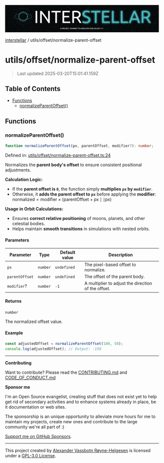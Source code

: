 <div><img alt="SPECCER logo" src="https://raw.githubusercontent.com/phun-ky/interstellar/main/public/interstellar-header.png" style="max-height:120px;"/></div>

[interstellar](../../README.md) / utils/offset/normalize-parent-offset

# utils/offset/normalize-parent-offset

> Last updated 2025-03-20T15:01:41.159Z

## Table of Contents

- [Functions](#functions)
  - [normalizeParentOffset()](#normalizeparentoffset)

## Functions

### normalizeParentOffset()

```ts
function normalizeParentOffset(px, parentOffset, modifier?): number;
```

Defined in:
[utils/offset/normalize-parent-offset.ts:24](https://github.com/phun-ky/interstellar/blob/main/src/utils/offset/normalize-parent-offset.ts#L24)

Normalizes the **parent body's offset** to ensure consistent positional
adjustments.

**Calculation Logic:**

- If the **parent offset is `0`**, the function simply **multiplies `px` by
  `modifier`**.
- Otherwise, it **adds the parent offset to `px`** before applying the
  **modifier**:
  $\text{normalized} = \text{modifier} \times (\text{parentOffset} + \text{px} \mid\mid \text{px})$

**Usage in Orbit Calculations:**

- Ensures **correct relative positioning** of moons, planets, and other
  celestial bodies.
- Helps maintain **smooth transitions** in simulations with nested orbits.

#### Parameters

| Parameter      | Type     | Default value | Description                                         |
| -------------- | -------- | ------------- | --------------------------------------------------- |
| `px`           | `number` | `undefined`   | The pixel-based offset to normalize.                |
| `parentOffset` | `number` | `undefined`   | The offset of the parent body.                      |
| `modifier`?    | `number` | `-1`          | A multiplier to adjust the direction of the offset. |

#### Returns

`number`

The normalized offset value.

#### Example

```ts
const adjustedOffset = normalizeParentOffset(100, 50);
console.log(adjustedOffset); // Output: -150
```

---

**Contributing**

Want to contribute? Please read the
[CONTRIBUTING.md](https://github.com/phun-ky/interstellar/blob/main/CONTRIBUTING.md)
and
[CODE_OF_CONDUCT.md](https://github.com/phun-ky/interstellar/blob/main/CODE_OF_CONDUCT.md)

**Sponsor me**

I'm an Open Source evangelist, creating stuff that does not exist yet to help
get rid of secondary activities and to enhance systems already in place, be it
documentation or web sites.

The sponsorship is an unique opportunity to alleviate more hours for me to
maintain my projects, create new ones and contribute to the large community
we're all part of :)

[Support me on GitHub Sponsors](https://github.com/sponsors/phun-ky).

---

This project created by [Alexander Vassbotn Røyne-Helgesen](http://phun-ky.net)
is licensed under a
[GPL-3.0 License](https://choosealicense.com/licenses/gpl-3.0/).
